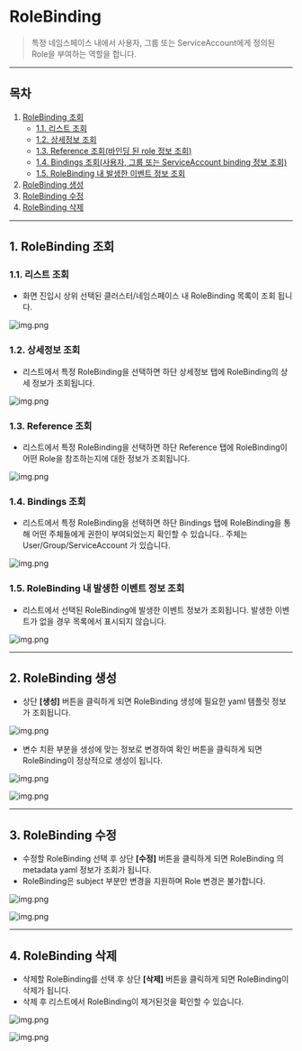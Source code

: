 # RoleBinding

> 특정 네임스페이스 내에서 사용자, 그룹 또는 ServiceAccount에게 정의된 Role을 부여하는 역할을 합니다.

---

## **목차**
1. [RoleBinding 조회](#1-rolebinding-조회)
   * [1.1. 리스트 조회](#11-리스트-조회)
   * [1.2. 상세정보 조회](#12-상세정보-조회)
   * [1.3. Reference 조회(바인딩 된 role 정보 조회)](#13-reference-조회)
   * [1.4. Bindings 조회(사용자, 그룹 또는 ServiceAccount binding 정보 조회)](#14-bindings-조회)
   * [1.5. RoleBinding 내 발생한 이벤트 정보 조회](#15-rolebinding-내-발생한-이벤트-정보-조회)
2. [RoleBinding 생성](#2-rolebinding-생성)
3. [RoleBinding 수정](#3-rolebinding-수정)
4. [RoleBinding 삭제](#4-rolebinding-삭제)

---

## 1. RoleBinding 조회
### 1.1. 리스트 조회
* 화면 진입시 상위 선택된 클러스터/네임스페이스 내 RoleBinding 목록이 조회 됩니다.

![img.png](img/rolebinding_list.png)

### 1.2. 상세정보 조회
* 리스트에서 특정 RoleBinding을 선택하면 하단 상세정보 탭에 RoleBinding의 상세 정보가 조회됩니다.

![img.png](img/rolebinding_info.png)

### 1.3. Reference 조회
* 리스트에서 특정 RoleBinding을 선택하면 하단 Reference 탭에 RoleBinding이 어떤 Role을 참조하는지에 대한 정보가 조회됩니다.

![img.png](img/rolebinding_reference_info.png)

### 1.4. Bindings 조회
* 리스트에서 특정 RoleBinding을 선택하면 하단 Bindings 탭에 RoleBinding을 통해 어떤 주체들에게 권한이 부여되었는지 확인할 수 있습니다.. 주체는 User/Group/ServiceAccount 가 있습니다.

![img.png](img/rolebinding_binding_info.png)

### 1.5. RoleBinding 내 발생한 이벤트 정보 조회
* 리스트에서 선택된 RoleBinding에 발생한 이벤트 정보가 조회됩니다. 발생한 이벤트가 없을 경우 목록에서 표시되지 않습니다.

![img.png](img/rolebinding_event.png)

---

## 2. RoleBinding 생성
* 상단 **[생성]** 버튼을 클릭하게 되면 RoleBinding 생성에 필요한 yaml 템플릿 정보가 조회됩니다.

![img.png](img/rolebinding_create_template.png)
* 변수 치환 부분을 생성에 맞는 정보로 변경하여 확인 버튼을 클릭하게 되면 RoleBinding이 정상적으로 생성이 됩니다.

![img.png](img/rolebinding_create_yaml.png)

![img.png](img/rolebinding_create_result.png)

---

## 3. RoleBinding 수정
* 수정할 RoleBinding 선택 후 상단 **[수정]** 버튼을 클릭하게 되면 RoleBinding 의 metadata yaml 정보가 조회가 됩니다.
* RoleBinding은 subject 부분만 변경을 지원하며 Role 변경은 불가합니다.

![img.png](img/rolebinding_modify.png)

![img.png](img/rolebinding_modify_result.png)

---

## 4. RoleBinding 삭제
* 삭제할 RoleBinding를 선택 후 상단 **[삭제]** 버튼을 클릭하게 되면 RoleBinding이 삭제가 됩니다.
* 삭제 후 리스트에서 RoleBinding이 제거된것을 확인할 수 있습니다.

![img.png](img/rolebinding_delete.png)

![img.png](img/rolebinding_delete_result.png)